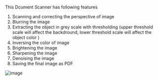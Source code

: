 This Dcument Scanner has following features

1) Scanning and correcting the perspective of image
2) Blurring the image
3) Extracting the object in grey scale with thresholding (upper threshold scale will affect the backdround, lower threshold scale will affect the object color )
4) Inversing the color of image
5) Brightening the image
6) Sharpening the image
7) Denoising the image
8) Saving the final image as PDF



![image](https://github.com/zain370/Document-Scanner/assets/114947914/29950958-6e5b-4dcc-99a5-07144e4485d3)
